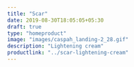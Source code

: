 ```yaml
---
title: "Scar"
date: 2019-08-30T18:05:05+05:30
draft: true
type: "homeproduct"
image: "images/caspah_landing-2_28.gif"
description: "Lightening cream"
productlink: "../scar-lightening-cream"
---
```



